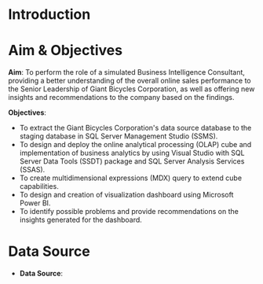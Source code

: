 # Introduction

# Aim & Objectives
**Aim**: To perform the role of a simulated Business Intelligence Consultant, providing a better understanding of the overall online sales performance to the Senior Leadership of Giant Bicycles Corporation, as well as offering new insights and recommendations to the company based on the findings.

**Objectives**:
* To extract the Giant Bicycles Corporation's data source database to the staging database in SQL Server Management Studio (SSMS). 
* To design and deploy the online analytical processing (OLAP) cube and implementation of business analytics by using Visual Studio with SQL Server Data Tools (SSDT) package and SQL Server Analysis Services (SSAS).
* To create multidimensional expressions (MDX) query to extend cube capabilities.
* To design and creation of visualization dashboard using Microsoft Power BI.
* To identify possible problems and provide recommendations on the insights generated for the dashboard.

# Data Source
* **Data Source**: 
